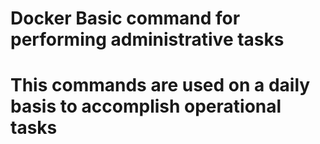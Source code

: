 # Docker Basic command for performing administrative tasks #
# This commands are used on a daily basis to accomplish operational tasks #
